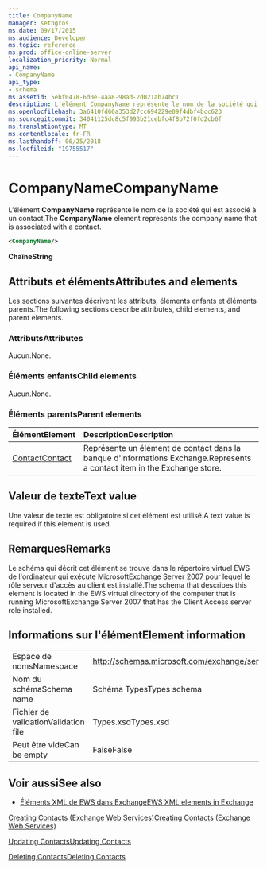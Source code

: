 ```yaml
---
title: CompanyName
manager: sethgros
ms.date: 09/17/2015
ms.audience: Developer
ms.topic: reference
ms.prod: office-online-server
localization_priority: Normal
api_name:
- CompanyName
api_type:
- schema
ms.assetid: 5ebf0478-6d0e-4aa8-98ad-2d021ab74bc1
description: L’élément CompanyName représente le nom de la société qui est associé à un contact.
ms.openlocfilehash: 3a6410fd60a353d27cc694229e09f4dbf4bcc623
ms.sourcegitcommit: 34041125dc8c5f993b21cebfc4f8b72f0fd2cb6f
ms.translationtype: MT
ms.contentlocale: fr-FR
ms.lasthandoff: 06/25/2018
ms.locfileid: "19755517"
---
```

# <a name="companyname"></a><span data-ttu-id="0df44-103">CompanyName</span><span class="sxs-lookup"><span data-stu-id="0df44-103">CompanyName</span></span>

<span data-ttu-id="0df44-104">L’élément **CompanyName** représente le nom de la société qui est associé à un contact.</span><span class="sxs-lookup"><span data-stu-id="0df44-104">The **CompanyName** element represents the company name that is associated with a contact.</span></span> 
  
```xml
<CompanyName/>
```

 <span data-ttu-id="0df44-105">**Chaîne**</span><span class="sxs-lookup"><span data-stu-id="0df44-105">**String**</span></span>
## <a name="attributes-and-elements"></a><span data-ttu-id="0df44-106">Attributs et éléments</span><span class="sxs-lookup"><span data-stu-id="0df44-106">Attributes and elements</span></span>

<span data-ttu-id="0df44-107">Les sections suivantes décrivent les attributs, éléments enfants et éléments parents.</span><span class="sxs-lookup"><span data-stu-id="0df44-107">The following sections describe attributes, child elements, and parent elements.</span></span>
  
### <a name="attributes"></a><span data-ttu-id="0df44-108">Attributs</span><span class="sxs-lookup"><span data-stu-id="0df44-108">Attributes</span></span>

<span data-ttu-id="0df44-109">Aucun.</span><span class="sxs-lookup"><span data-stu-id="0df44-109">None.</span></span>
  
### <a name="child-elements"></a><span data-ttu-id="0df44-110">Éléments enfants</span><span class="sxs-lookup"><span data-stu-id="0df44-110">Child elements</span></span>

<span data-ttu-id="0df44-111">Aucun.</span><span class="sxs-lookup"><span data-stu-id="0df44-111">None.</span></span>
  
### <a name="parent-elements"></a><span data-ttu-id="0df44-112">Éléments parents</span><span class="sxs-lookup"><span data-stu-id="0df44-112">Parent elements</span></span>

|<span data-ttu-id="0df44-113">**Élément**</span><span class="sxs-lookup"><span data-stu-id="0df44-113">**Element**</span></span>|<span data-ttu-id="0df44-114">**Description**</span><span class="sxs-lookup"><span data-stu-id="0df44-114">**Description**</span></span>|
|:-----|:-----|
|[<span data-ttu-id="0df44-115">Contact</span><span class="sxs-lookup"><span data-stu-id="0df44-115">Contact</span></span>](contact.md) <br/> |<span data-ttu-id="0df44-116">Représente un élément de contact dans la banque d'informations Exchange.</span><span class="sxs-lookup"><span data-stu-id="0df44-116">Represents a contact item in the Exchange store.</span></span>  <br/> |
   
## <a name="text-value"></a><span data-ttu-id="0df44-117">Valeur de texte</span><span class="sxs-lookup"><span data-stu-id="0df44-117">Text value</span></span>

<span data-ttu-id="0df44-118">Une valeur de texte est obligatoire si cet élément est utilisé.</span><span class="sxs-lookup"><span data-stu-id="0df44-118">A text value is required if this element is used.</span></span>
  
## <a name="remarks"></a><span data-ttu-id="0df44-119">Remarques</span><span class="sxs-lookup"><span data-stu-id="0df44-119">Remarks</span></span>

<span data-ttu-id="0df44-120">Le schéma qui décrit cet élément se trouve dans le répertoire virtuel EWS de l'ordinateur qui exécute MicrosoftExchange Server 2007 pour lequel le rôle serveur d'accès au client est installé.</span><span class="sxs-lookup"><span data-stu-id="0df44-120">The schema that describes this element is located in the EWS virtual directory of the computer that is running MicrosoftExchange Server 2007 that has the Client Access server role installed.</span></span>
  
## <a name="element-information"></a><span data-ttu-id="0df44-121">Informations sur l'élément</span><span class="sxs-lookup"><span data-stu-id="0df44-121">Element information</span></span>

|||
|:-----|:-----|
|<span data-ttu-id="0df44-122">Espace de noms</span><span class="sxs-lookup"><span data-stu-id="0df44-122">Namespace</span></span>  <br/> |http://schemas.microsoft.com/exchange/services/2006/types  <br/> |
|<span data-ttu-id="0df44-123">Nom du schéma</span><span class="sxs-lookup"><span data-stu-id="0df44-123">Schema name</span></span>  <br/> |<span data-ttu-id="0df44-124">Schéma Types</span><span class="sxs-lookup"><span data-stu-id="0df44-124">Types schema</span></span>  <br/> |
|<span data-ttu-id="0df44-125">Fichier de validation</span><span class="sxs-lookup"><span data-stu-id="0df44-125">Validation file</span></span>  <br/> |<span data-ttu-id="0df44-126">Types.xsd</span><span class="sxs-lookup"><span data-stu-id="0df44-126">Types.xsd</span></span>  <br/> |
|<span data-ttu-id="0df44-127">Peut être vide</span><span class="sxs-lookup"><span data-stu-id="0df44-127">Can be empty</span></span>  <br/> |<span data-ttu-id="0df44-128">False</span><span class="sxs-lookup"><span data-stu-id="0df44-128">False</span></span>  <br/> |
   
## <a name="see-also"></a><span data-ttu-id="0df44-129">Voir aussi</span><span class="sxs-lookup"><span data-stu-id="0df44-129">See also</span></span>



- [<span data-ttu-id="0df44-130">Éléments XML de EWS dans Exchange</span><span class="sxs-lookup"><span data-stu-id="0df44-130">EWS XML elements in Exchange</span></span>](ews-xml-elements-in-exchange.md)


[<span data-ttu-id="0df44-131">Creating Contacts (Exchange Web Services)</span><span class="sxs-lookup"><span data-stu-id="0df44-131">Creating Contacts (Exchange Web Services)</span></span>](http://msdn.microsoft.com/library/4845917e-70d1-481c-bbd7-011ec6571789%28Office.15%29.aspx)
  
[<span data-ttu-id="0df44-132">Updating Contacts</span><span class="sxs-lookup"><span data-stu-id="0df44-132">Updating Contacts</span></span>](http://msdn.microsoft.com/library/9a865953-b94a-4229-b632-2dee433314be%28Office.15%29.aspx)
  
[<span data-ttu-id="0df44-133">Deleting Contacts</span><span class="sxs-lookup"><span data-stu-id="0df44-133">Deleting Contacts</span></span>](http://msdn.microsoft.com/library/fcc3dc84-cd3e-455e-a1a7-ae6921c9b588%28Office.15%29.aspx)

